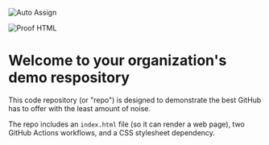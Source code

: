 ![Auto Assign](https://github.com/CS3773-shoppping-app/demo-repository/actions/workflows/auto-assign.yml/badge.svg)

![Proof HTML](https://github.com/CS3773-shoppping-app/demo-repository/actions/workflows/proof-html.yml/badge.svg)

# Welcome to your organization's demo respository
This code repository (or "repo") is designed to demonstrate the best GitHub has to offer with the least amount of noise.

The repo includes an `index.html` file (so it can render a web page), two GitHub Actions workflows, and a CSS stylesheet dependency.
